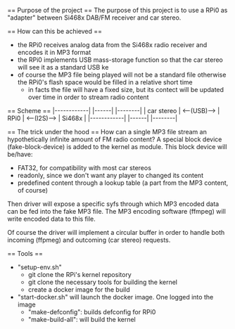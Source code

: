 == Purpose of the project == 
The purpose of this project is to use a RPi0 as "adapter" between Si468x
DAB/FM receiver and car stereo.

== How can this be achieved == 
- the RPi0 receives analog data from the Si468x radio receiver and encodes it
  in MP3 format
- the RPi0 implements USB mass-storage function so that the car stereo
  will see it as a standard USB ke
- of course the MP3 file being played will not be a standard file otherwise
  the RPi0's flash space would be filled in a relative short time
    - in facts the file will have a fixed size, but its contect will
      be updated over time in order to stream radio content

== Scheme ==
|------------|             |------|             |--------|
| car stereo | <--(USB)--> | RPi0 | <--(I2S)--> | Si468x |
|------------|             |------|             |--------|

== The trick under the hood ==
How can a single MP3 file stream an hypothetically infinite amount of 
FM radio content?
A special block device (fake-block-device) is added to the kernel as module.
This block device will be/have:
- FAT32, for compatibility with most car stereos
- readonly, since we don't want any player to changed its content
- predefined content through a lookup table (a part from the MP3 content, 
  of course)

Then driver will expose a specific syfs through which MP3 encoded data can
be fed into the fake MP3 file. The MP3 encoding software (ffmpeg) will
write encoded data to this file.

Of course the driver will implement a circular buffer in order to handle
both incoming (ffpmeg) and outcoming (car stereo) requests.

== Tools ==
- "setup-env.sh"
    - git clone the RPi's kernel repository
    - git clone the necessary tools for building the kernel
    - create a docker image for the build
- "start-docker.sh" will launch the docker image. One logged into the image
    - "make-defconfig": builds defconfig for RPi0
    - "make-build-all": will build the kernel
